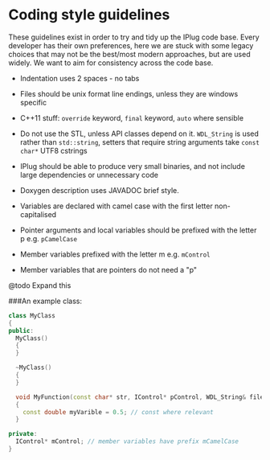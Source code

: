 # Coding style guidelines

These guidelines exist in order to try and tidy up the IPlug code base. Every developer has their own preferences, here we are stuck with some legacy choices that may not be the best/most modern approaches, but are used widely. We want to aim for consistency across the code base. 

* Indentation uses 2 spaces - no tabs  

* Files should be unix format line endings, unless they are windows specific

* C++11 stuff: `override` keyword, `final` keyword, `auto` where sensible

* Do not use the STL, unless API classes depend on it. `WDL_String` is used rather than `std::string`, setters that require string arguments take `const char*` UTF8 cstrings

* IPlug should be able to produce very small binaries, and not include large dependencies or unnecessary code
* Doxygen description uses JAVADOC brief style. 
* Variables are declared with camel case with the first letter non-capitalised
* Pointer arguments and local variables should be prefixed with the letter p e.g. ``pCamelCase``
* Member variables prefixed with the letter m e.g. ``mControl``
* Member variables that are pointers do not need a "p"

@todo Expand this

###An example class:

```cpp
class MyClass
{
public:
  MyClass()
  {
  }

  ~MyClass()
  {
  }

  void MyFunction(const char* str, IControl* pControl, WDL_String& fileName) const
  {
    const double myVarible = 0.5; // const where relevant
  }

private:
  IControl* mControl; // member variables have prefix mCamelCase
}
```
